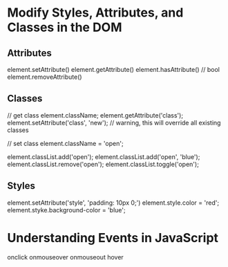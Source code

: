 # Modify Styles, Attributes, and Classes in the DOM

## Attributes

element.setAttribute()
element.getAttribute()
element.hasAttribute() // bool
element.removeAttribute()

## Classes

// get class
element.className;
element.getAttribute('class');
element.setAttribute('class', 'new'); // warning, this will override all existing classes

// set class
element.className = 'open';

element.classList.add('open');
element.classList.add('open', 'blue');
element.classList.remove('open');
element.classList.toggle('open');

## Styles

element.setAttribute('style', 'padding: 10px 0;')
element.style.color = 'red';
element.styke.background-color = 'blue';

# Understanding Events in JavaScript

onclick
onmouseover
onmouseout
hover

